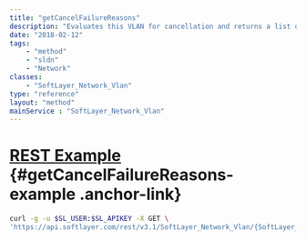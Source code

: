 ```yaml
---
title: "getCancelFailureReasons"
description: "Evaluates this VLAN for cancellation and returns a list of descriptions why this VLAN may not be cancelled. If the result is empty, this VLAN may be cancelled. "
date: "2018-02-12"
tags:
    - "method"
    - "sldn"
    - "Network"
classes:
    - "SoftLayer_Network_Vlan"
type: "reference"
layout: "method"
mainService : "SoftLayer_Network_Vlan"
---
```


# [REST Example](#getCancelFailureReasons-example) <a href="/article/rest/"><i class="fas fa-question"></i></a> {#getCancelFailureReasons-example .anchor-link} 
```bash
curl -g -u $SL_USER:$SL_APIKEY -X GET \
'https://api.softlayer.com/rest/v3.1/SoftLayer_Network_Vlan/{SoftLayer_Network_VlanID}/getCancelFailureReasons'
```
